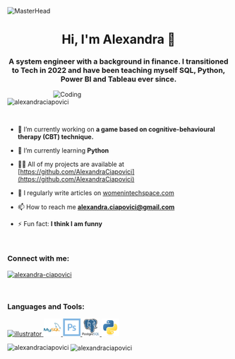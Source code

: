 ![MasterHead](https://img.freepik.com/premium-vector/colorful-banner-with-hands-working-computer-different-electronic-gadgets-devices-symbols-programming-software-development-program-coding_198278-4192.jpg?w=1800)
<h1 align="center">Hi, I'm Alexandra 👋 </h1>
<h3 align="center">A system engineer with a background in finance. I transitioned to Tech in 2022 and have been teaching myself SQL, Python, Power BI and Tableau ever since.</h3>
<img align="right" alt="Coding" width="400" src="https://miro.medium.com/max/4800/1*qdAW1TjCN57h1lbuuzvchg.gif">

<p align="left"> <img src="https://komarev.com/ghpvc/?username=alexandraciapovici&label=Profile%20views&color=0e75b6&style=flat" alt="alexandraciapovici" /> </p>

<p align="left"> <a href="https://twitter.com/" target="blank"><img src="https://img.shields.io/twitter/follow/?logo=twitter&style=for-the-badge" alt="" /></a> </p>

- 🔭 I’m currently working on **a game based on cognitive-behavioural therapy (CBT) technique.**

- 🌱 I’m currently learning **Python**

- 👨‍💻 All of my projects are available at [https://github.com/AlexandraCiapovici](https://github.com/AlexandraCiapovici)

- 📝 I regularly write articles on [womenintechspace.com](womenintechspace.com)

- 📫 How to reach me **alexandra.ciapovici@gmail.com**

- ⚡ Fun fact: **I think I am funny**

<br>
<h3 align="left">Connect with me:</h3>
<p align="left">
<a href="https://linkedin.com/in/alexandra-ciapovici" target="blank"><img align="center" src="https://raw.githubusercontent.com/rahuldkjain/github-profile-readme-generator/master/src/images/icons/Social/linked-in-alt.svg" alt="alexandra-ciapovici" height="30" width="40" /></a>
</p>

<br>

<h3 align="left">Languages and Tools:</h3>
<p align="left"> <a href="https://www.adobe.com/in/products/illustrator.html" target="_blank" rel="noreferrer"> <img src="https://www.vectorlogo.zone/logos/adobe_illustrator/adobe_illustrator-icon.svg" alt="illustrator" width="40" height="40"/> </a> <a href="https://www.mysql.com/" target="_blank" rel="noreferrer"> <img src="https://raw.githubusercontent.com/devicons/devicon/master/icons/mysql/mysql-original-wordmark.svg" alt="mysql" width="40" height="40"/> </a> <a href="https://www.photoshop.com/en" target="_blank" rel="noreferrer"> <img src="https://raw.githubusercontent.com/devicons/devicon/master/icons/photoshop/photoshop-line.svg" alt="photoshop" width="40" height="40"/> </a> <a href="https://www.postgresql.org" target="_blank" rel="noreferrer"> <img src="https://raw.githubusercontent.com/devicons/devicon/master/icons/postgresql/postgresql-original-wordmark.svg" alt="postgresql" width="40" height="40"/> </a> <a href="https://www.python.org" target="_blank" rel="noreferrer"> <img src="https://raw.githubusercontent.com/devicons/devicon/master/icons/python/python-original.svg" alt="python" width="40" height="40"/> </a> </p>

<p><img align="left" src="https://github-readme-stats.vercel.app/api/top-langs?username=alexandraciapovici&show_icons=true&locale=en&layout=compact" alt="alexandraciapovici" /></p>

<p>&nbsp;<img align="center" src="https://github-readme-stats.vercel.app/api?username=alexandraciapovici&show_icons=true&locale=en" alt="alexandraciapovici" /></p>
